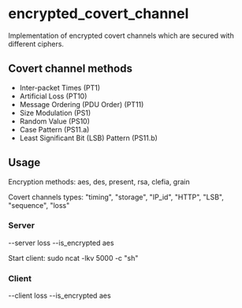 # encrypted_covert_channel

Implementation of encrypted covert channels which are secured with different ciphers.

## Covert channel methods

- Inter-packet Times (PT1)
- Artificial Loss (PT10)
- Message Ordering (PDU Order) (PT11)
- Size Modulation (PS1)
- Random Value (PS10)
- Case Pattern (PS11.a)
- Least Significant Bit (LSB) Pattern (PS11.b)

## Usage

Encryption methods:
aes, des, present, rsa, clefia, grain

Covert channels types:
"timing", "storage", "IP_id", "HTTP", "LSB", "sequence", "loss"

### Server
--server loss --is_encrypted aes

Start client:
sudo ncat -lkv 5000 -c "sh"

### Client
--client loss --is_encrypted aes